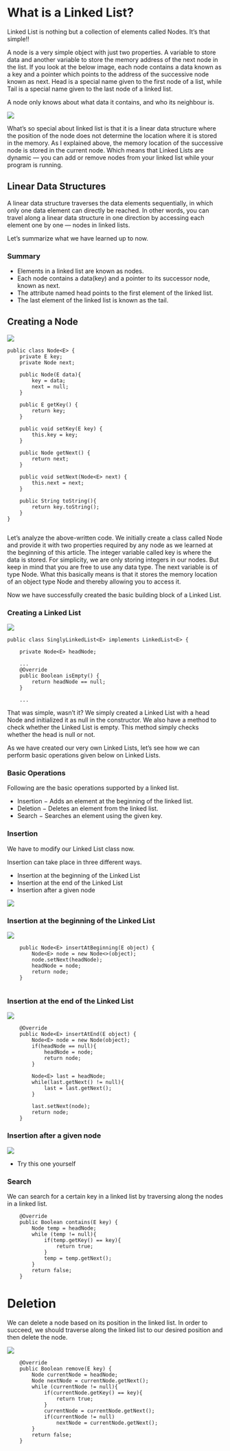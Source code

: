 # What is a Linked List?

Linked List is nothing but a collection of elements called Nodes. It’s that simple!!

A node is a very simple object with just two properties. A variable to store data and another variable to store the memory address of the next node in the list. If you look at the below image, each node contains a data known as a key and a pointer which points to the address of the successive node known as next. Head is a special name given to the first node of a list, while Tail is a special name given to the last node of a linked list.

A node only knows about what data it contains, and who its neighbour is.

![](imgs/img01.png)

What’s so special about linked list is that it is a linear data structure where the position of the node does not determine the location where it is stored in the memory. As I explained above, the memory location of the successive node is stored in the current node. Which means that Linked Lists are dynamic — you can add or remove nodes from your linked list while your program is running.

## Linear Data Structures

A linear data structure traverses the data elements sequentially, in which only one data element can directly be reached. In other words, you can travel along a linear data structure in one direction by accessing each element one by one — nodes in linked lists.

Let’s summarize what we have learned up to now.

### Summary
* Elements in a linked list are known as nodes.
* Each node contains a data(key) and a pointer to its successor node, known as next.
* The attribute named head points to the first element of the linked list.
* The last element of the linked list is known as the tail.

## Creating a Node


![](imgs/img02.jpeg)

```
public class Node<E> {
    private E key;
    private Node next;

    public Node(E data){
        key = data;
        next = null;
    }

    public E getKey() {
        return key;
    }

    public void setKey(E key) {
        this.key = key;
    }

    public Node getNext() {
        return next;
    }

    public void setNext(Node<E> next) {
        this.next = next;
    }

    public String toString(){
        return key.toString();
    }
}
    
```

Let’s analyze the above-written code. We initially create a class called Node and provide it with two properties required by any node as we learned at the beginning of this article. The integer variable called key is where the data is stored. For simplicity, we are only storing integers in our nodes. But keep in mind that you are free to use any data type. The next variable is of type Node. What this basically means is that it stores the memory location of an object type Node and thereby allowing you to access it.

Now we have successfully created the basic building block of a Linked List.

### Creating a Linked List

![](imgs/img03.jpeg)

```
public class SinglyLinkedList<E> implements LinkedList<E> {

    private Node<E> headNode;
    
	...
    @Override
    public Boolean isEmpty() {
        return headNode == null;
    }
    
    ...
```

That was simple, wasn’t it? We simply created a Linked List with a head Node and initialized it as null in the constructor. We also have a method to check whether the Linked List is empty. This method simply checks whether the head is null or not.

As we have created our very own Linked Lists, let’s see how we can perform basic operations given below on Linked Lists.

### Basic Operations


Following are the basic operations supported by a linked list.

* Insertion − Adds an element at the beginning of the linked list.
* Deletion − Deletes an element from the linked list.
* Search − Searches an element using the given key.

### Insertion

We have to modify our Linked List class now.

Insertion can take place in three different ways.

* Insertion at the beginning of the Linked List
* Insertion at the end of the Linked List
* Insertion after a given node

![](imgs/img04.jpeg)

### Insertion at the beginning of the Linked List

![](imgs/img05.jpeg)

```
    public Node<E> insertAtBeginning(E object) {
        Node<E> node = new Node<>(object);
        node.setNext(headNode);
        headNode = node;
        return node;
    }
    
```

### Insertion at the end of the Linked List

![](imgs/img06.jpeg)

```
    @Override
    public Node<E> insertAtEnd(E object) {
        Node<E> node = new Node(object);
        if(headNode == null){
            headNode = node;
            return node;
        }

        Node<E> last = headNode;
        while(last.getNext() != null){
            last = last.getNext();
        }

        last.setNext(node);
        return node;
    }
```

### Insertion after a given node


![](imgs/img07.jpeg)

* Try this one yourself

### Search

We can search for a certain key in a linked list by traversing along the nodes in a linked list.

```
    @Override
    public Boolean contains(E key) {
        Node temp = headNode;
        while (temp != null){
            if(temp.getKey() == key){
                return true;
            }
            temp = temp.getNext();
        }
        return false;
    }
```

# Deletion

We can delete a node based on its position in the linked list. In order to succeed, we should traverse along the linked list to our desired position and then delete the node.


![](imgs/img08.jpeg)

```
    @Override
    public Boolean remove(E key) {
        Node currentNode = headNode;
        Node nextNode = currentNode.getNext();
        while (currentNode != null){
            if(currentNode.getKey() == key){
                return true;
            }
            currentNode = currentNode.getNext();
            if(currentNode != null)
                nextNode = currentNode.getNext();
        }
        return false;
    }
```

